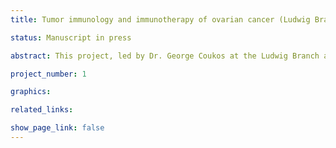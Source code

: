 ```yaml
---
title: Tumor immunology and immunotherapy of ovarian cancer (Ludwig Branch at Lausanne)

status: Manuscript in press

abstract: This project, led by Dr. George Coukos at the Ludwig Branch at Lausanne and the University of Lausanne, focuses on understanding how ovarian cancers evade detection by the immune system. The goal is to develop new drugs, combination of existing drugs, and predictive biomarkers that enable the use of immunotherapy in ovarian cancer and achieve long-term remission in patients. In the first phase of this work we have found that tumor infiltrating lymphocytes engaged by cognate antigen upregulate PD-1, which restrains their effectiveness. These cells receive CD28 co-stimulation in distinctive intraepithelial niches where they express a range of TCR-engaged and exhausted states. Following PD-1 blockade (with therapeutic antibodies), activation of TILs still requires CD28 co-stimulation. Exhausted TILs, in a state of TCR engagement but without proper CD28 co-stimulation by  antigen presenting cells do not fully benefit from PD-1 blockade.

project_number: 1

graphics:

related_links:

show_page_link: false
---
```

